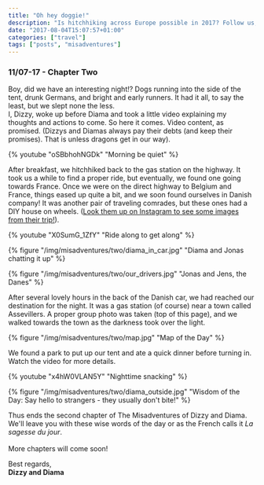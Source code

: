 ```yaml
---
title: "Oh hey doggie!"
description: "Is hitchhiking across Europe possible in 2017? Follow us, and find out!"
date: "2017-08-04T15:07:57+01:00"
categories: ["travel"]
tags: ["posts", "misadventures"]
---
```


### 11/07-17 - Chapter Two
Boy, did we have an interesting night!? Dogs running into the side of the tent, drunk Germans, and bright and early runners. It had it all, to say the least, but we slept none the less.</br>
I, Dizzy, woke up before Diama and took a little video explaining my thoughts and actions to come. So here it comes. Video content, as promised. (Dizzys and Diamas always pay their debts (and keep their promises). That is unless dragons get in our way).

{% youtube "oSBbhohNGDk" "Morning be quiet" %}

After breakfast, we hitchhiked back to the gas station on the highway. It took us a while to find a proper ride, but eventually, we found one going towards France. Once we were on the direct highway to Belgium and France, things eased up quite a bit, and we soon found ourselves in Danish company! It was another pair of traveling comrades, but these ones had a DIY house on wheels. ([Look them up on Instagram to see some images from their trip!](https://www.instagram.com/jens_thygesen/)). 

{% youtube "X0SumG_1ZfY" "Ride along to get along" %}

{% figure "/img/misadventures/two/diama_in_car.jpg" "Diama and Jonas chatting it up" %}

{% figure "/img/misadventures/two/our_drivers.jpg" "Jonas and Jens, the Danes" %}

After several lovely hours in the back of the Danish car, we had reached our destination for the night. It was a gas station (of course) near a town called Assevillers. A proper group photo was taken (top of this page), and we walked towards the town as the darkness took over the light. 

{% figure "/img/misadventures/two/map.jpg" "Map of the Day" %}

We found a park to put up our tent and ate a quick dinner before turning in. Watch the video for more details.

{% youtube "x4hW0VLAN5Y" "Nighttime snacking" %}

{% figure "/img/misadventures/two/diama_outside.jpg" "Wisdom of the Day: Say hello to strangers - they usually don't bite!" %}

Thus ends the second chapter of The Misadventures of Dizzy and Diama. We'll leave you with these wise words of the day or as the French calls it _La sagesse du jour_.
<br /><br />
More chapters will come soon!

Best regards,<br />**Dizzy and Diama**
